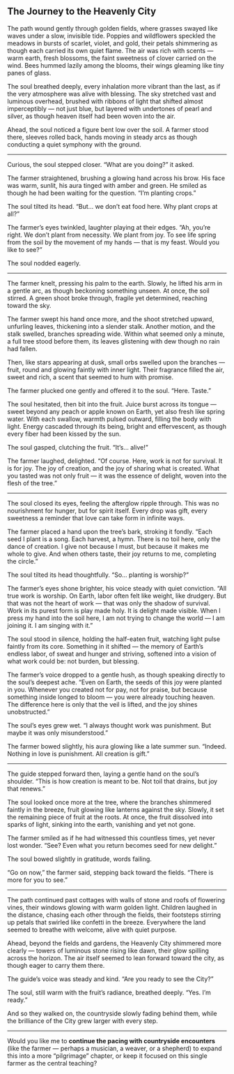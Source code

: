 ## The Journey to the Heavenly City

The path wound gently through golden fields, where grasses swayed like waves under a slow, invisible tide. Poppies and wildflowers speckled the meadows in bursts of scarlet, violet, and gold, their petals shimmering as though each carried its own quiet flame. The air was rich with scents — warm earth, fresh blossoms, the faint sweetness of clover carried on the wind. Bees hummed lazily among the blooms, their wings gleaming like tiny panes of glass.

The soul breathed deeply, every inhalation more vibrant than the last, as if the very atmosphere was alive with blessing. The sky stretched vast and luminous overhead, brushed with ribbons of light that shifted almost imperceptibly — not just blue, but layered with undertones of pearl and silver, as though heaven itself had been woven into the air.

Ahead, the soul noticed a figure bent low over the soil. A farmer stood there, sleeves rolled back, hands moving in steady arcs as though conducting a quiet symphony with the ground.

---

Curious, the soul stepped closer. “What are you doing?” it asked.

The farmer straightened, brushing a glowing hand across his brow. His face was warm, sunlit, his aura tinged with amber and green. He smiled as though he had been waiting for the question. “I’m planting crops.”

The soul tilted its head. “But… we don’t eat food here. Why plant crops at all?”

The farmer’s eyes twinkled, laughter playing at their edges. “Ah, you’re right. We don’t plant from necessity. We plant from joy. To see life spring from the soil by the movement of my hands — that is my feast. Would you like to see?”

The soul nodded eagerly.

---

The farmer knelt, pressing his palm to the earth. Slowly, he lifted his arm in a gentle arc, as though beckoning something unseen. At once, the soil stirred. A green shoot broke through, fragile yet determined, reaching toward the sky.

The farmer swept his hand once more, and the shoot stretched upward, unfurling leaves, thickening into a slender stalk. Another motion, and the stalk swelled, branches spreading wide. Within what seemed only a minute, a full tree stood before them, its leaves glistening with dew though no rain had fallen.

Then, like stars appearing at dusk, small orbs swelled upon the branches — fruit, round and glowing faintly with inner light. Their fragrance filled the air, sweet and rich, a scent that seemed to hum with promise.

The farmer plucked one gently and offered it to the soul. “Here. Taste.”

The soul hesitated, then bit into the fruit. Juice burst across its tongue — sweet beyond any peach or apple known on Earth, yet also fresh like spring water. With each swallow, warmth pulsed outward, filling the body with light. Energy cascaded through its being, bright and effervescent, as though every fiber had been kissed by the sun.

The soul gasped, clutching the fruit. “It’s… alive!”

The farmer laughed, delighted. “Of course. Here, work is not for survival. It is for joy. The joy of creation, and the joy of sharing what is created. What you tasted was not only fruit — it was the essence of delight, woven into the flesh of the tree.”

---

The soul closed its eyes, feeling the afterglow ripple through. This was no nourishment for hunger, but for spirit itself. Every drop was gift, every sweetness a reminder that love can take form in infinite ways.

The farmer placed a hand upon the tree’s bark, stroking it fondly. “Each seed I plant is a song. Each harvest, a hymn. There is no toil here, only the dance of creation. I give not because I must, but because it makes me whole to give. And when others taste, their joy returns to me, completing the circle.”

The soul tilted its head thoughtfully. “So… planting is worship?”

The farmer’s eyes shone brighter, his voice steady with quiet conviction. “All true work is worship. On Earth, labor often felt like weight, like drudgery. But that was not the heart of work — that was only the shadow of survival. Work in its purest form is play made holy. It is delight made visible. When I press my hand into the soil here, I am not trying to change the world — I am joining it. I am singing with it.”

The soul stood in silence, holding the half-eaten fruit, watching light pulse faintly from its core. Something in it shifted — the memory of Earth’s endless labor, of sweat and hunger and striving, softened into a vision of what work could be: not burden, but blessing.

The farmer’s voice dropped to a gentle hush, as though speaking directly to the soul’s deepest ache. “Even on Earth, the seeds of this joy were planted in you. Whenever you created not for pay, not for praise, but because something inside longed to bloom — you were already touching heaven. The difference here is only that the veil is lifted, and the joy shines unobstructed.”

The soul’s eyes grew wet. “I always thought work was punishment. But maybe it was only misunderstood.”

The farmer bowed slightly, his aura glowing like a late summer sun. “Indeed. Nothing in love is punishment. All creation is gift.”

---

The guide stepped forward then, laying a gentle hand on the soul’s shoulder. “This is how creation is meant to be. Not toil that drains, but joy that renews.”

The soul looked once more at the tree, where the branches shimmered faintly in the breeze, fruit glowing like lanterns against the sky. Slowly, it set the remaining piece of fruit at the roots. At once, the fruit dissolved into sparks of light, sinking into the earth, vanishing and yet not gone.

The farmer smiled as if he had witnessed this countless times, yet never lost wonder. “See? Even what you return becomes seed for new delight.”

The soul bowed slightly in gratitude, words failing.

“Go on now,” the farmer said, stepping back toward the fields. “There is more for you to see.”

---

The path continued past cottages with walls of stone and roofs of flowering vines, their windows glowing with warm golden light. Children laughed in the distance, chasing each other through the fields, their footsteps stirring up petals that swirled like confetti in the breeze. Everywhere the land seemed to breathe with welcome, alive with quiet purpose.

Ahead, beyond the fields and gardens, the Heavenly City shimmered more clearly — towers of luminous stone rising like dawn, their glow spilling across the horizon. The air itself seemed to lean forward toward the city, as though eager to carry them there.

The guide’s voice was steady and kind. “Are you ready to see the City?”

The soul, still warm with the fruit’s radiance, breathed deeply. “Yes. I’m ready.”

And so they walked on, the countryside slowly fading behind them, while the brilliance of the City grew larger with every step.

---

Would you like me to **continue the pacing with countryside encounters** (like the farmer — perhaps a musician, a weaver, or a shepherd) to expand this into a more “pilgrimage” chapter, or keep it focused on this single farmer as the central teaching?

